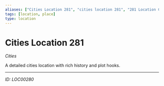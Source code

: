 ```yaml
---
aliases: ["Cities Location 281", "cities location 281", "281 Location Cities"]
tags: [location, place]
type: location
---
```


# Cities Location 281

*Cities*

A detailed cities location with rich history and plot hooks.

---
*ID: LOC00280*